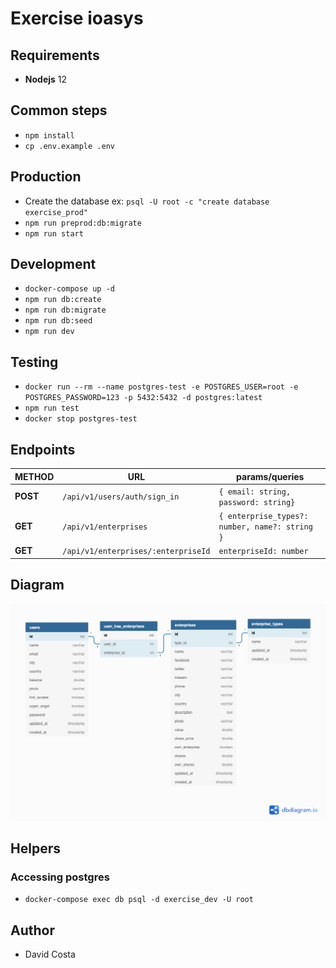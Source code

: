 # Exercise ioasys

## Requirements

- **Nodejs** 12

## Common steps

- `npm install`
- `cp .env.example .env`

## Production

- Create the database ex: `psql -U root -c "create database exercise_prod"`
- `npm run preprod:db:migrate`
- `npm run start`

## Development

- `docker-compose up -d`
- `npm run db:create`
- `npm run db:migrate`
- `npm run db:seed`
- `npm run dev`

## Testing

- `docker run --rm --name postgres-test -e POSTGRES_USER=root -e POSTGRES_PASSWORD=123 -p 5432:5432 -d postgres:latest`
- `npm run test`
- `docker stop postgres-test`

## Endpoints

| METHOD   | URL                                 | params/queries                                 |
| -------- | ----------------------------------- | ---------------------------------------------- |
| **POST** | `/api/v1/users/auth/sign_in`        | `{ email: string, password: string}`           |
| **GET**  | `/api/v1/enterprises`               | `{ enterprise_types?: number, name?: string }` |
| **GET**  | `/api/v1/enterprises/:enterpriseId` | `enterpriseId: number`                         |

## Diagram

[![diagram](/database_diagram.png)](database_diagram.png)

## Helpers

### Accessing postgres

- `docker-compose exec db psql -d exercise_dev -U root`

## Author

- David Costa
